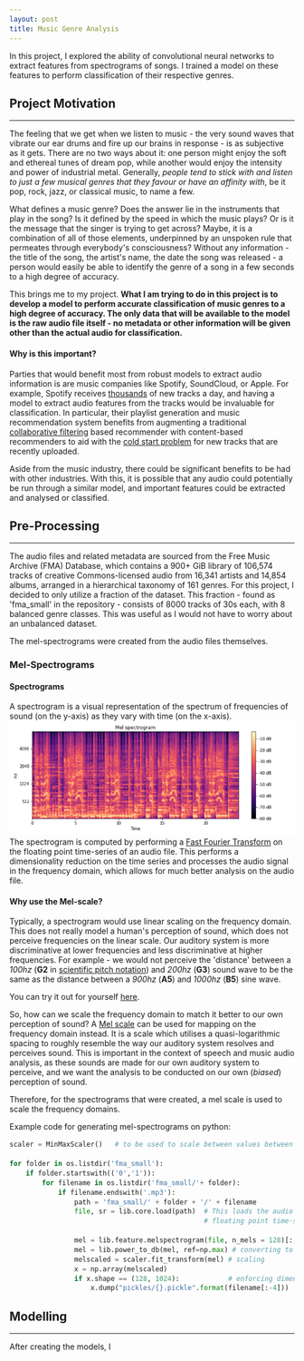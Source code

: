```yaml
---
layout: post
title: Music Genre Analysis
---
```


In this project, I explored the ability of convolutional neural networks to extract features from spectrograms of songs. I trained a model on these features to perform classification of their respective genres. 

## Project Motivation
---

The feeling that we get when we listen to music - the very sound waves that vibrate our ear drums and fire up our brains in response - is as subjective as it gets. There are no two ways about it: one person might enjoy the soft and ethereal tunes of dream pop, while another would enjoy the intensity and power of industrial metal. Generally, _people tend to stick with and listen to just a few musical genres that they favour or have an affinity with_, be it pop, rock, jazz, or classical music, to name a few. 

What defines a music genre? Does the answer lie in the instruments that play in the song? Is it defined by the speed in which the music plays? Or is it the message that the singer is trying to get across? Maybe, it is a combination of all of those elements, underpinned by an unspoken rule that permeates through everybody's consciousness? Without any information - the title of the song, the artist's name, the date the song was released - a person would easily be able to identify the genre of a song in a few seconds to a high degree of accuracy.

This brings me to my project. __What I am trying to do in this project is to develop a model to perform accurate classification of music genres to a high degree of accuracy. The only data that will be available to the model is the raw audio file itself - no metadata or other information will be given other than the actual audio for classification.__

#### Why is this important?

Parties that would benefit most from robust models to extract audio information is are music companies like Spotify, SoundCloud, or Apple. For example, Spotify receives [thousands](https://expandedramblings.com/index.php/spotify-statistics/) of new tracks a day, and having a model to extract audio features from the tracks would be invaluable for classification. In particular, their playlist generation and music recommendation system benefits from augmenting a traditional [collaborative filtering](https://en.wikipedia.org/wiki/Collaborative_filtering) based recommender with content-based recommenders to aid with the [cold start problem](https://en.wikipedia.org/wiki/Cold_start) for new tracks that are recently uploaded. 

Aside from the music industry, there could be significant benefits to be had with other industries. With this, it is possible that any audio could potentially be run through a similar model, and important features could be extracted and analysed or classified. 

## Pre-Processing
---

The audio files and related metadata are sourced from the Free Music Archive (FMA) Database, which contains a 900+ GiB library of 106,574 tracks of creative Commons-licensed audio from 16,341 artists and 14,854 albums, arranged in a hierarchical taxonomy of 161 genres. For this project, I decided to only utilize a fraction of the dataset. This fraction - found as 'fma_small' in the repository - consists of 8000 tracks of 30s each, with 8 balanced genre classes. This was useful as I would not have to worry about an unbalanced dataset.

The mel-spectrograms were created from the audio files themselves.  

### Mel-Spectrograms


#### Spectrograms
A spectrogram is a visual representation of the spectrum of frequencies of sound (on the y-axis) as they vary with time (on the x-axis).
![](../Images/melspec.png)
The spectrogram is computed by performing a [Fast Fourier Transform](https://en.wikipedia.org/wiki/Fast_Fourier_transform) on the floating point time-series of an audio file. This performs a dimensionality reduction on the time series and processes the audio signal in the frequency domain, which allows for much better analysis on the audio file.

#### Why use the Mel-scale?

Typically, a spectrogram would use linear scaling on the frequency domain. This does not really model a human's perception of sound, which does not perceive frequencies on the linear scale. Our auditory system is more discriminative at lower frequencies and less discriminative at higher frequencies.
For example - we would not perceive the 'distance' between a _100hz_ (__G2__ in [scientific pitch notation]( https://en.wikipedia.org/wiki/Scientific_pitch_notation)) and _200hz_ (__G3__) sound wave to be the same as the distance between a _900hz_ (__A5__) and _1000hz_ (__B5__) sine wave. 

You can try it out for yourself [here](http://www.szynalski.com/tone-generator/).

So, how can we scale the frequency domain to match it better to our own perception of sound? A [Mel scale](https://en.wikipedia.org/wiki/Mel_scale) can be used for mapping on the frequency domain instead. It is a scale which utilises a quasi-logarithmic spacing to roughly resemble the way our auditory system resolves and perceives sound. This is important in the context of speech and music audio analysis, as these sounds are made for our own auditory system to perceive, and we want the analysis to be conducted on our own (_biased_) perception of sound.

Therefore, for the spectrograms that were created, a mel scale is used to scale the frequency domains.

Example code for generating mel-spectrograms on python:
``` python
scaler = MinMaxScaler()   # to be used to scale between values between 0 and 1

for folder in os.listdir('fma_small'):
    if folder.startswith(('0','1')):
        for filename in os.listdir('fma_small/'+ folder):
            if filename.endswith('.mp3'):   
                path = 'fma_small/' + folder + '/' + filename
                file, sr = lib.core.load(path)  # This loads the audio file (mp3 in this case) into a 
                                                # floating point time-series.
                    
                mel = lib.feature.melspectrogram(file, n_mels = 128)[:,:1024] # individual mel-spectrogram.
                mel = lib.power_to_db(mel, ref=np.max) # converting to db units
                melscaled = scaler.fit_transform(mel) # scaling
                x = np.array(melscaled)
                if x.shape == (128, 1024):            # enforcing dimensions
                    x.dump("pickles/{}.pickle".format(filename[:-4]))    # saving melspecs into a pickle.
```


## Modelling
---

After creating the models, I




